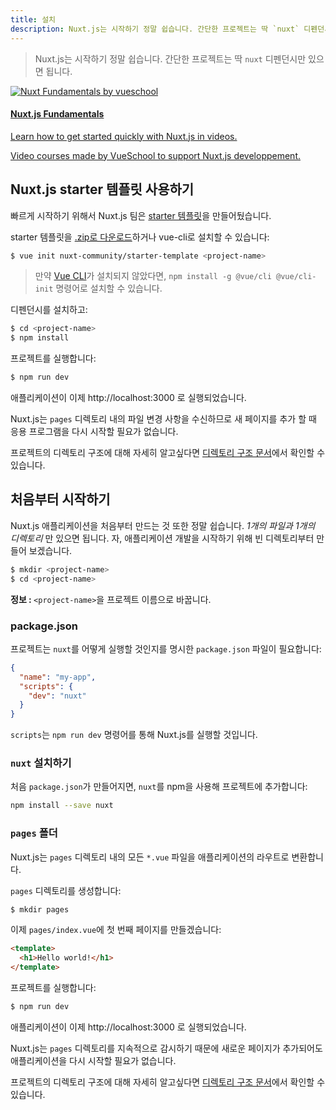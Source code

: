 ```yaml
---
title: 설치
description: Nuxt.js는 시작하기 정말 쉽습니다. 간단한 프로젝트는 딱 `nuxt` 디펜던시만 있으면 됩니다.
---
```


> Nuxt.js는 시작하기 정말 쉽습니다. 간단한 프로젝트는 딱 `nuxt` 디펜던시만 있으면 됩니다.

<div>
  <a href="https://vueschool.io/courses/nuxtjs-fundamentals/?friend=nuxt" target="_blank" class="Promote">
    <img src="/nuxt-fundamentals.png" alt="Nuxt Fundamentals by vueschool"/>
    <div class="Promote__Content">
      <h4 class="Promote__Content__Title">Nuxt.js Fundamentals</h4>
      <p class="Promote__Content__Description">Learn how to get started quickly with Nuxt.js in videos.</p>
      <p class="Promote__Content__Signature">Video courses made by VueSchool to support Nuxt.js developpement.</p>
    </div>
  </a>
</div>

## Nuxt.js starter 템플릿 사용하기

빠르게 시작하기 위해서 Nuxt.js 팀은 [starter 템플릿](https://github.com/nuxt-community/starter-template)을 만들어뒀습니다.

starter 템플릿을 [.zip로 다운로드](https://github.com/nuxt-community/starter-template/archive/master.zip)하거나 vue-cli로 설치할 수 있습니다:

```bash
$ vue init nuxt-community/starter-template <project-name>
```

> 만약 [Vue CLI](https://github.com/vuejs/vue-cli)가 설치되지 않았다면, `npm install -g @vue/cli @vue/cli-init` 명령어로 설치할 수 있습니다.

디펜던시를 설치하고:

```bash
$ cd <project-name>
$ npm install
```

프로젝트를 실행합니다:

```bash
$ npm run dev
```

애플리케이션이 이제 http://localhost:3000 로 실행되었습니다.

<div class="Alert">

Nuxt.js는 <code>pages</code> 디렉토리 내의 파일 변경 사항을 수신하므로 새 페이지를 추가 할 때 응용 프로그램을 다시 시작할 필요가 없습니다.

</div>

프로젝트의 디렉토리 구조에 대해 자세히 알고싶다면 [디렉토리 구조 문서](/guide/directory-structure)에서 확인할 수 있습니다.

## 처음부터 시작하기

Nuxt.js 애플리케이션을 처음부터 만드는 것 또한 정말 쉽습니다. *1개의 파일과 1개의 디렉토리* 만 있으면 됩니다. 자, 애플리케이션 개발을 시작하기 위해 빈 디렉토리부터 만들어 보겠습니다.

```bash
$ mkdir <project-name>
$ cd <project-name>
```

<div class="Alert Alert--nuxt-green">

<b>정보 : </b><code>&lt;project-name&gt;</code>을 프로젝트 이름으로 바꿉니다.

</div>

### package.json

프로젝트는 `nuxt`를 어떻게 실행할 것인지를 명시한 `package.json` 파일이 필요합니다:

```json
{
  "name": "my-app",
  "scripts": {
    "dev": "nuxt"
  }
}
```

`scripts`는 `npm run dev` 명령어를 통해 Nuxt.js를 실행할 것입니다.

### `nuxt` 설치하기

처음 `package.json`가 만들어지면, `nuxt`를 npm을 사용해 프로젝트에 추가합니다:

```bash
npm install --save nuxt
```

### `pages` 폴더

Nuxt.js는 `pages` 디렉토리 내의 모든 `*.vue` 파일을 애플리케이션의 라우트로 변환합니다.

`pages` 디렉토리를 생성합니다:

```bash
$ mkdir pages
```

이제 `pages/index.vue`에 첫 번째 페이지를 만들겠습니다:

```html
<template>
  <h1>Hello world!</h1>
</template>
```

프로젝트를 실행합니다:

```bash
$ npm run dev
```

애플리케이션이 이제 http://localhost:3000 로 실행되었습니다.

<div class="Alert">

Nuxt.js는 `pages` 디렉토리를 지속적으로 감시하기 때문에 새로운 페이지가 추가되어도 애플리케이션을 다시 시작할 필요가 없습니다.

</div>

프로젝트의 디렉토리 구조에 대해 자세히 알고싶다면 [디렉토리 구조 문서](/guide/directory-structure)에서 확인할 수 있습니다.
